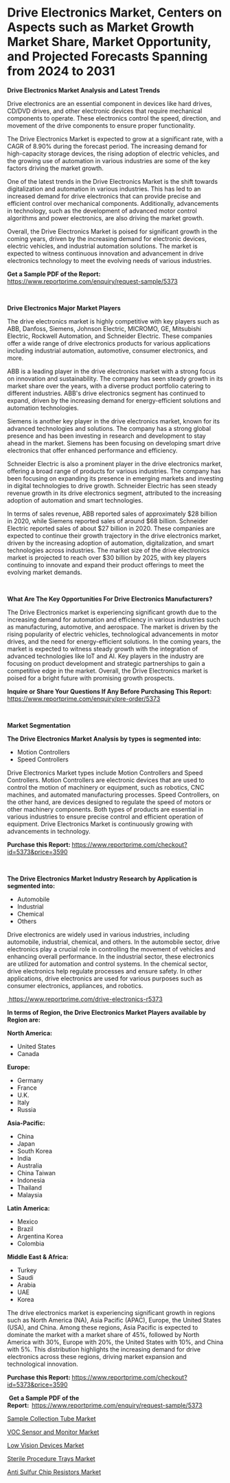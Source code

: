 <p><h1>Drive Electronics Market, Centers on Aspects such as Market Growth Market Share, Market Opportunity, and Projected Forecasts Spanning from 2024 to 2031</h1></p><p><strong>Drive Electronics Market Analysis and Latest Trends</strong></p>
<p><p>Drive electronics are an essential component in devices like hard drives, CD/DVD drives, and other electronic devices that require mechanical components to operate. These electronics control the speed, direction, and movement of the drive components to ensure proper functionality.</p><p>The Drive Electronics Market is expected to grow at a significant rate, with a CAGR of 8.90% during the forecast period. The increasing demand for high-capacity storage devices, the rising adoption of electric vehicles, and the growing use of automation in various industries are some of the key factors driving the market growth.</p><p>One of the latest trends in the Drive Electronics Market is the shift towards digitalization and automation in various industries. This has led to an increased demand for drive electronics that can provide precise and efficient control over mechanical components. Additionally, advancements in technology, such as the development of advanced motor control algorithms and power electronics, are also driving the market growth.</p><p>Overall, the Drive Electronics Market is poised for significant growth in the coming years, driven by the increasing demand for electronic devices, electric vehicles, and industrial automation solutions. The market is expected to witness continuous innovation and advancement in drive electronics technology to meet the evolving needs of various industries.</p></p>
<p><strong>Get a Sample PDF of the Report:&nbsp;</strong> <a href="https://www.reportprime.com/enquiry/request-sample/5373">https://www.reportprime.com/enquiry/request-sample/5373</a></p>
<p>&nbsp;</p>
<p><strong>Drive Electronics Major Market Players</strong></p>
<p><p>The drive electronics market is highly competitive with key players such as ABB, Danfoss, Siemens, Johnson Electric, MICROMO, GE, Mitsubishi Electric, Rockwell Automation, and Schneider Electric. These companies offer a wide range of drive electronics products for various applications including industrial automation, automotive, consumer electronics, and more.</p><p>ABB is a leading player in the drive electronics market with a strong focus on innovation and sustainability. The company has seen steady growth in its market share over the years, with a diverse product portfolio catering to different industries. ABB's drive electronics segment has continued to expand, driven by the increasing demand for energy-efficient solutions and automation technologies.</p><p>Siemens is another key player in the drive electronics market, known for its advanced technologies and solutions. The company has a strong global presence and has been investing in research and development to stay ahead in the market. Siemens has been focusing on developing smart drive electronics that offer enhanced performance and efficiency.</p><p>Schneider Electric is also a prominent player in the drive electronics market, offering a broad range of products for various industries. The company has been focusing on expanding its presence in emerging markets and investing in digital technologies to drive growth. Schneider Electric has seen steady revenue growth in its drive electronics segment, attributed to the increasing adoption of automation and smart technologies.</p><p>In terms of sales revenue, ABB reported sales of approximately $28 billion in 2020, while Siemens reported sales of around $68 billion. Schneider Electric reported sales of about $27 billion in 2020. These companies are expected to continue their growth trajectory in the drive electronics market, driven by the increasing adoption of automation, digitalization, and smart technologies across industries. The market size of the drive electronics market is projected to reach over $30 billion by 2025, with key players continuing to innovate and expand their product offerings to meet the evolving market demands.</p></p>
<p>&nbsp;</p>
<p><strong>What Are The Key Opportunities For Drive Electronics Manufacturers?</strong></p>
<p><p>The Drive Electronics market is experiencing significant growth due to the increasing demand for automation and efficiency in various industries such as manufacturing, automotive, and aerospace. The market is driven by the rising popularity of electric vehicles, technological advancements in motor drives, and the need for energy-efficient solutions. In the coming years, the market is expected to witness steady growth with the integration of advanced technologies like IoT and AI. Key players in the industry are focusing on product development and strategic partnerships to gain a competitive edge in the market. Overall, the Drive Electronics market is poised for a bright future with promising growth prospects.</p></p>
<p><strong>Inquire or Share Your Questions If Any Before Purchasing This Report:</strong> <a href="https://www.reportprime.com/enquiry/pre-order/5373">https://www.reportprime.com/enquiry/pre-order/5373</a></p>
<p>&nbsp;</p>
<p><strong>Market Segmentation</strong></p>
<p><strong>The Drive Electronics Market Analysis by types is segmented into:</strong></p>
<p><ul><li>Motion Controllers</li><li>Speed Controllers</li></ul></p>
<p><p>Drive Electronics Market types include Motion Controllers and Speed Controllers. Motion Controllers are electronic devices that are used to control the motion of machinery or equipment, such as robotics, CNC machines, and automated manufacturing processes. Speed Controllers, on the other hand, are devices designed to regulate the speed of motors or other machinery components. Both types of products are essential in various industries to ensure precise control and efficient operation of equipment. Drive Electronics Market is continuously growing with advancements in technology.</p></p>
<p><strong>Purchase this Report:&nbsp;</strong><a href="https://www.reportprime.com/checkout?id=5373&price=3590">https://www.reportprime.com/checkout?id=5373&price=3590</a></p>
<p>&nbsp;</p>
<p><strong>The Drive Electronics Market Industry Research by Application is segmented into:</strong></p>
<p><ul><li>Automobile</li><li>Industrial</li><li>Chemical</li><li>Others</li></ul></p>
<p><p>Drive electronics are widely used in various industries, including automobile, industrial, chemical, and others. In the automobile sector, drive electronics play a crucial role in controlling the movement of vehicles and enhancing overall performance. In the industrial sector, these electronics are utilized for automation and control systems. In the chemical sector, drive electronics help regulate processes and ensure safety. In other applications, drive electronics are used for various purposes such as consumer electronics, appliances, and robotics.</p></p>
<p><a href="https://www.reportprime.com/drive-electronics-r5373">&nbsp;https://www.reportprime.com/drive-electronics-r5373</a></p>
<p><strong>In terms of Region, the Drive Electronics Market Players available by Region are:</strong></p>
<p>
    <p> <strong> North America: </strong>
        <ul>
            <li>United States</li>
            <li>Canada</li>
        </ul>
        </p> 
    <p> <strong> Europe: </strong>
        <ul>
            <li>Germany</li>
            <li>France</li>
            <li>U.K.</li>
            <li>Italy</li>
            <li>Russia</li>
        </ul>
        </p> 
    <p> <strong> Asia-Pacific: </strong>
        <ul>
            <li>China</li>
            <li>Japan</li>
            <li>South Korea</li>
            <li>India</li>
            <li>Australia</li>
            <li>China Taiwan</li>
            <li>Indonesia</li>
            <li>Thailand</li>
            <li>Malaysia</li>
        </ul>
        </p> 
    <p> <strong> Latin America: </strong>
        <ul>
            <li>Mexico</li>
            <li>Brazil</li>
            <li>Argentina Korea</li>
            <li>Colombia</li>
        </ul>
        </p> 
    <p> <strong> Middle East & Africa: </strong>
        <ul>
            <li>Turkey</li>
            <li>Saudi</li>
            <li>Arabia</li>
            <li>UAE</li>
            <li>Korea</li>
        </ul>
    </p>
    </p>
<p><p>The drive electronics market is experiencing significant growth in regions such as North America (NA), Asia Pacific (APAC), Europe, the United States (USA), and China. Among these regions, Asia Pacific is expected to dominate the market with a market share of 45%, followed by North America with 30%, Europe with 20%, the United States with 10%, and China with 5%. This distribution highlights the increasing demand for drive electronics across these regions, driving market expansion and technological innovation.</p></p>
<p><strong>Purchase this Report: </strong><a href="https://www.reportprime.com/checkout?id=5373&price=3590">https://www.reportprime.com/checkout?id=5373&price=3590</a></p>
<p>&nbsp;<strong>Get a Sample PDF of the Report:&nbsp;&nbsp;</strong><a href="https://www.reportprime.com/enquiry/request-sample/5373">https://www.reportprime.com/enquiry/request-sample/5373</a></p>
<p><strong></strong></p>
<p><p><a href="https://medium.com/@obiemante_40648/global-sample-collection-tube-market-size-is-expected-to-experience-a-cagr-of-4-4-eeaa2873a233">Sample Collection Tube Market</a></p><p><a href="https://github.com/labibmmn112/Market-Research-Report-List-2/blob/main/voc-sensor-and-monitor-market.md">VOC Sensor and Monitor Market</a></p><p><a href="https://medium.com/@berugaru/global-low-vision-devices-industry-analysis-share-growth-trends-and-forecast-2024-to-2031-019df8a9a66c">Low Vision Devices Market</a></p><p><a href="https://medium.com/@tracey.skinner9085/future-trends-in-global-sterile-procedure-trays-market-market-insights-and-analysis-from-2024-to-4f68d01cfb26">Sterile Procedure Trays Market</a></p><p><a href="https://github.com/vregtldg37/Market-Research-Report-List-2/blob/main/anti-sulfur-chip-resistors-market.md">Anti Sulfur Chip Resistors Market</a></p></p>